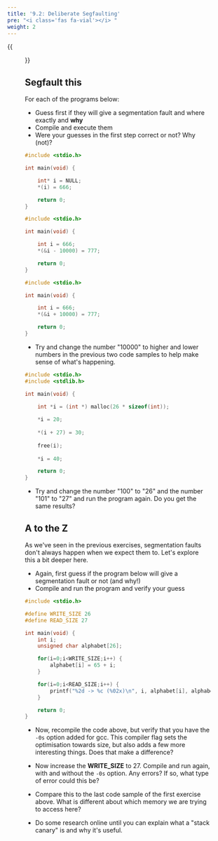 ```yaml
---
title: '9.2: Deliberate Segfaulting'
pre: "<i class='fas fa-vial'></i> "
weight: 2
---
```


{{<figure src="/img/compiler_complaint.png" title="source: xkcd.com">}}

## Segfault this

For each of the programs below:

* Guess first if they will give a segmentation fault and where exactly and **why**
* Compile and execute them
* Were your guesses in the first step correct or not? Why (not)?

<!-- try to force end of the list -->

```C
#include <stdio.h>

int main(void) {

	int* i = NULL;
	*(i) = 666;

	return 0;
}
```

```C
#include <stdio.h>

int main(void) {

	int i = 666;
	*(&i - 10000) = 777;

	return 0;
}
```

```C
#include <stdio.h>

int main(void) {

	int i = 666;
	*(&i + 10000) = 777;

	return 0;
}
```

* Try and change the number "10000" to higher and lower numbers in the previous two code samples to help make sense of what's happening.

<!-- try to force end of the list -->

```C
#include <stdio.h>
#include <stdlib.h>

int main(void) {

	int *i = (int *) malloc(26 * sizeof(int));
	
	*i = 20;
	
	*(i + 27) = 30;
	
	free(i);
	
	*i = 40;

	return 0;
}
```

* Try and change the number "100" to "26" and the number "101" to "27" and run the program again. Do you get the same results? 

## A to the Z

As we've seen in the previous exercises, segmentation faults don't always happen when we expect them to.
Let's explore this a bit deeper here. 

* Again, first guess if the program below will give a segmentation fault or not (and why!)
* Compile and run the program and verify your guess

```C
#include <stdio.h>

#define WRITE_SIZE 26
#define READ_SIZE 27

int main(void) {
	int i;
	unsigned char alphabet[26];

	for(i=0;i<WRITE_SIZE;i++) {
		alphabet[i] = 65 + i;
	}

	for(i=0;i<READ_SIZE;i++) {
		printf("%2d -> %c (%02x)\n", i, alphabet[i], alphabet[i]);
	}

	return 0;
}
```

* Now, recompile the code above, but verify that you have the ```-0s``` option added for gcc. This compiler flag sets the optimisation towards size, but also adds a few more interesting things. Does that make a difference? 

* Now increase the **WRITE_SIZE** to 27. Compile and run again, with and without the ```-0s``` option. Any errors? If so, what type of error could this be?

* Compare this to the last code sample of the first exercise above. What is different about which memory we are trying to access here? 

* Do some research online until you can explain what a "stack canary" is and why it's useful. 
